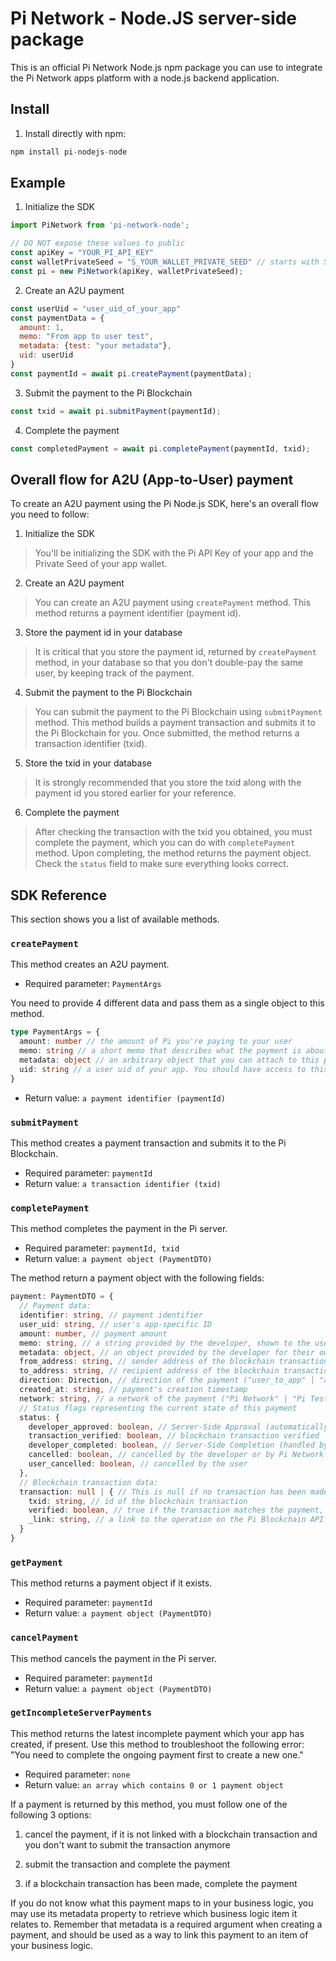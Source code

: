 # Pi Network - Node.JS server-side package

This is an official Pi Network Node.js npm package you can use to integrate the Pi Network apps platform with a node.js backend application.

## Install

1. Install directly with npm:
```javascript
npm install pi-nodejs-node
```


## Example

1. Initialize the SDK
```javascript
import PiNetwork from 'pi-network-node';

// DO NOT expose these values to public
const apiKey = "YOUR_PI_API_KEY"
const walletPrivateSeed = "S_YOUR_WALLET_PRIVATE_SEED" // starts with S
const pi = new PiNetwork(apiKey, walletPrivateSeed);
```

2. Create an A2U payment
```javascript
const userUid = "user_uid_of_your_app"
const paymentData = {
  amount: 1,
  memo: "From app to user test",
  metadata: {test: "your metadata"},
  uid: userUid
}
const paymentId = await pi.createPayment(paymentData);
```

3. Submit the payment to the Pi Blockchain
```javascript
const txid = await pi.submitPayment(paymentId);
```

4. Complete the payment
```javascript
const completedPayment = await pi.completePayment(paymentId, txid);
```

## Overall flow for A2U (App-to-User) payment

To create an A2U payment using the Pi Node.js SDK, here's an overall flow you need to follow:

1. Initialize the SDK
> You'll be initializing the SDK with the Pi API Key of your app and the Private Seed of your app wallet.

2. Create an A2U payment
> You can create an A2U payment using `createPayment` method. This method returns a payment identifier (payment id).

3. Store the payment id in your database
> It is critical that you store the payment id, returned by `createPayment` method, in your database so that you don't double-pay the same user, by keeping track of the payment.

4. Submit the payment to the Pi Blockchain
> You can submit the payment to the Pi Blockchain using `submitPayment` method. This method builds a payment transaction and submits it to the Pi Blockchain for you. Once submitted, the method returns a transaction identifier (txid).

5. Store the txid in your database
> It is strongly recommended that you store the txid along with the payment id you stored earlier for your reference.

6. Complete the payment
> After checking the transaction with the txid you obtained, you must complete the payment, which you can do with `completePayment` method. Upon completing, the method returns the payment object. Check the `status` field to make sure everything looks correct.

## SDK Reference

This section shows you a list of available methods.
### `createPayment`

This method creates an A2U payment.

- Required parameter: `PaymentArgs`

You need to provide 4 different data and pass them as a single object to this method.
```typescript
type PaymentArgs = {
  amount: number // the amount of Pi you're paying to your user
  memo: string // a short memo that describes what the payment is about
  metadata: object // an arbitrary object that you can attach to this payment. This is for your own use. You should use this object as a way to link this payment with your internal business logic.
  uid: string // a user uid of your app. You should have access to this value if a user has authenticated on your app.
}
```

- Return value: `a payment identifier (paymentId)`

### `submitPayment`

This method creates a payment transaction and submits it to the Pi Blockchain.

- Required parameter: `paymentId`
- Return value: `a transaction identifier (txid)`

### `completePayment`

This method completes the payment in the Pi server.

- Required parameter: `paymentId, txid`
- Return value: `a payment object (PaymentDTO)`

The method return a payment object with the following fields:

```typescript
payment: PaymentDTO = {
  // Payment data:
  identifier: string, // payment identifier
  user_uid: string, // user's app-specific ID
  amount: number, // payment amount
  memo: string, // a string provided by the developer, shown to the user
  metadata: object, // an object provided by the developer for their own usage
  from_address: string, // sender address of the blockchain transaction
  to_address: string, // recipient address of the blockchain transaction
  direction: Direction, // direction of the payment ("user_to_app" | "app_to_user")
  created_at: string, // payment's creation timestamp
  network: string, // a network of the payment ("Pi Network" | "Pi Testnet")
  // Status flags representing the current state of this payment
  status: {
    developer_approved: boolean, // Server-Side Approval (automatically approved for A2U payment)
    transaction_verified: boolean, // blockchain transaction verified
    developer_completed: boolean, // Server-Side Completion (handled by the create_payment! method)
    cancelled: boolean, // cancelled by the developer or by Pi Network
    user_cancelled: boolean, // cancelled by the user
  },
  // Blockchain transaction data:
  transaction: null | { // This is null if no transaction has been made yet
    txid: string, // id of the blockchain transaction
    verified: boolean, // true if the transaction matches the payment, false otherwise
    _link: string, // a link to the operation on the Pi Blockchain API
  }
}
```

### `getPayment`

This method returns a payment object if it exists.

- Required parameter: `paymentId`
- Return value: `a payment object (PaymentDTO)`

### `cancelPayment`

This method cancels the payment in the Pi server.

- Required parameter: `paymentId`
- Return value: `a payment object (PaymentDTO)`

### `getIncompleteServerPayments`

This method returns the latest incomplete payment which your app has created, if present. Use this method to troubleshoot the following error: "You need to complete the ongoing payment first to create a new one."

- Required parameter: `none`
- Return value: `an array which contains 0 or 1 payment object`

If a payment is returned by this method, you must follow one of the following 3 options:

1. cancel the payment, if it is not linked with a blockchain transaction and you don't want to submit the transaction anymore

2. submit the transaction and complete the payment

3. if a blockchain transaction has been made, complete the payment

If you do not know what this payment maps to in your business logic, you may use its metadata property to retrieve which business logic item it relates to. Remember that metadata is a required argument when creating a payment, and should be used as a way to link this payment to an item of your business logic.